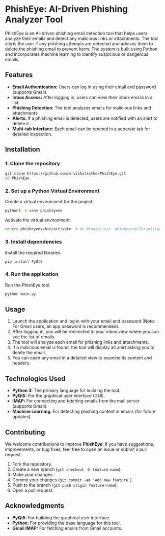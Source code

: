 # PhishEye: AI-Driven Phishing Analyzer Tool

PhishEye is an AI-driven phishing email detection tool that helps users analyze their emails and detect any malicious links or attachments. The tool alerts the user if any phishing attempts are detected and advises them to delete the phishing email to prevent harm. The system is built using Python and incorporates machine learning to identify suspicious or dangerous emails.

## Features

- **Email Authentication:** Users can log in using their email and password (supports Gmail).
- **Inbox Access:** After logging in, users can view their inbox emails in a list.
- **Phishing Detection:** The tool analyzes emails for malicious links and attachments.
- **Alerts:** If a phishing email is detected, users are notified with an alert to delete it.
- **Multi-tab Interface:** Each email can be opened in a separate tab for detailed inspection.

## Installation

### 1. Clone the repository

```bash
git clone https://github.com/mrvishalkatke/PhishEye.git
cd PhishEye
```

### 2. Set up a Python Virtual Environment

Create a virtual environment for the project:

```bash
python3 -m venv phisheyenv
```

Activate the virtual environment:

```bash
source phisheyenv/bin/activate  # On Windows use `phisheyenv\Scripts\activate`
```

### 3. Install dependencies

Install the required libraries

```bash
pip install PyQt5
```

### 4. Run the application

Run the PhishEye tool:

```bash
python main.py
```

## Usage

1. Launch the application and log in with your email and password (Note: For Gmail users, an app password is recommended).
2. After logging in, you will be redirected to your inbox view where you can see the list of emails.
3. The tool will analyze each email for phishing links and attachments.
4. If a malicious email is found, the tool will display an alert asking you to delete the email.
5. You can open any email in a detailed view to examine its content and headers.

## Technologies Used

- **Python 3:** The primary language for building the tool.
- **PyQt5:** For the graphical user interface (GUI).
- **IMAP:** For connecting and fetching emails from the mail server (supports Gmail).
- **Machine Learning:** For detecting phishing content in emails (for future updates).

## Contributing

We welcome contributions to improve **PhishEye**! If you have suggestions, improvements, or bug fixes, feel free to open an issue or submit a pull request.

1. Fork the repository.
2. Create a new branch (`git checkout -b feature-name`).
3. Make your changes.
4. Commit your changes (`git commit -am 'Add new feature'`).
5. Push to the branch (`git push origin feature-name`).
6. Open a pull request.

## Acknowledgments

- **PyQt5:** For building the graphical user interface.
- **Python:** For providing the base language for this tool.
- **Gmail IMAP:** For fetching emails from Gmail accounts.
